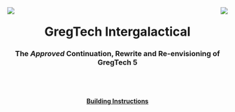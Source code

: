 <div>
  <img src="https://i.imgur.com/9jkn0cO.png" align="left">
  <img src="https://i.imgur.com/9jkn0cO.png" align="right">
</div>
<h1 align="center">GregTech Intergalactical</h1>
<h3 align="center">The <i>Approved</i> Continuation, Rewrite and Re-envisioning of GregTech 5</h3>
<br></br>
<h4 align="center"><a href="./build_instructions.md">Building Instructions</a></h4>
